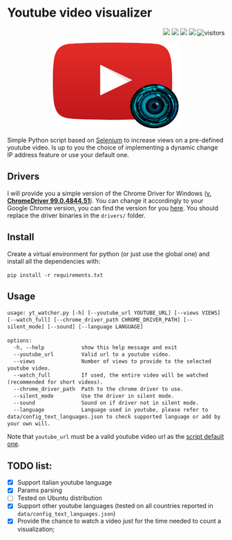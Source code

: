 # Youtube video visualizer
<p align="right">
  <img src="https://img.shields.io/badge/Python-FFD43B?logo=python&logoColor=blu"/>
  <img src="https://img.shields.io/badge/Selenium-43B02A?logo=Selenium&logoColor=white"/>
  <img src="https://img.shields.io/badge/Google_chrome-4285F4?logo=Google-chrome&logoColor=white"/>
  <img src="https://img.shields.io/badge/Windows-0078D6?logo=windows&logoColor=white"/>
<img src="https://visitor-badge.laobi.icu/badge?page_id=lorenzo-stacchio.Youtube_video_visualizer" alt="visitors">
</p>

<p align="center">
  <img src="imgs/icon.png" alt="icon" width=300 height=200/>
</p>

Simple Python script based on [Selenium](https://www.selenium.dev/) to increase views on a pre-defined youtube video. Is
up to you the choice of implementing a dynamic change IP address feature or use your default one.

## Drivers

I will provide you a simple version of the Chrome Driver for Windows ([v. **ChromeDriver
99.0.4844.51**](https://chromedriver.storage.googleapis.com/index.html?path=99.0.4844.51/)). You can change it
accordingly to your Google Chrome version, you can find the version for
you [here](https://chromedriver.chromium.org/downloads). You should replace the driver binaries in
the ```drivers/``` folder.

## Install

Create a virtual environment for python (or just use the global one) and install all the dependencies with:

```pip install -r requirements.txt```

## Usage

```
usage: yt_watcher.py [-h] [--youtube_url YOUTUBE_URL] [--views VIEWS] [--watch_full] [--chrome_driver_path CHROME_DRIVER_PATH] [--silent_mode] [--sound] [--language LANGUAGE]

options:
  -h, --help            show this help message and exit
  --youtube_url         Valid url to a youtube video.
  --views               Number of views to provide to the selected youtube video.
  --watch_full          If used, the entire video will be watched (recommended for short videos).
  --chrome_driver_path  Path to the chrome driver to use.
  --silent_mode         Use the driver in silent mode.
  --sound               Sound on if driver not in silent mode.
  --language            Language used in youtube, please refer to data/config_text_languages.json to check supported language or add by your own will.
  ```

Note that ```youtube_url``` must be a valid youtube video url as
the [script default one](https://www.youtube.com/watch?v=BwWGZJeRVmU).

<!--## Tor usage

To use Tor you have to install tor from here [] and modified the correct environmental variables in  "scripts/drivers_custom.py".

Moreover, before using it, you should always allow in the main options the reproduction of audio and video!

Finally, before running the script, you should run the connect script already provide by Tor binaries!
Also you have to refresh the indentity.

-->

## TODO list:

- [x] Support italian youtube language
- [x] Params parsing
- [ ] Tested on Ubuntu distribution
- [x] Support other youtube languages (tested on all countries reported in ```data/config_text_languages.json```)
- [x] Provide the chance to watch a video just for the time needed to count a visualization; 
